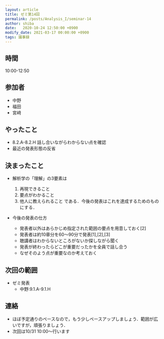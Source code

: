 ```yaml
---
layout: article
title: ゼミ第14回
permalink: /posts/Analysis_I/seminar-14
author: shiba
date:   2020-10-24 12:50:00 +0900
modify_date: 2021-03-17 00:00:00 +0900
tags: 議事録
---
```


## 時間

10:00-12:50

## 参加者

- 中野
- 福田
- 宮﨑

## やったこと

- 8.2.A-8.2.H 話し合いながらわからない点を確認
- 最近の発表形態の反省

## 決まったこと

- 解析学の「理解」の3要素は
  1. 再現できること
  2. 要点がわかること
  3. 他人に教えられること
である．今後の発表はこれを達成するためのものにする．

- 今後の発表の仕方
  - 発表者以外はあらかじめ指定された範囲の要点を用意しておく[2]
  - 発表者は約10章分を60～90分で発表[1],[2],[3]
  - 聴講者はわからないところがないか探しながら聞く
  - 発表が終わったらどこが重要だったかを全員で話し合う
  - なぜそのよう点が重要なのか考えておく

## 次回の範囲

- ゼミ発表
  - 中野:9.1.A-9.1.H

## 連絡

- ほぼ予定通りのペースなので，もう少しペースアップしましょう．範囲が広いですが，頑張りましょう．
- 次回は10/31 10:00～行います
